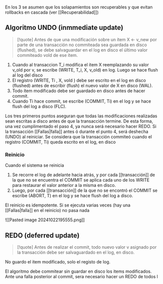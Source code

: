 En los 3 se asumen que los solapamientos son recuperables y que evitan rollbacks en cascada (ver [[Recuperabilidad]])

## Algoritmo UNDO (inmmediate update) 
>[!quote] Antes de que una modificación sobre un ítem X ← v_new por parte de una transacción no commiteada sea guardada en disco (flushed), se debe salvaguardar en el log en disco el último valor commiteado vold de ese ítem.


1. Cuando al transaccion T_i modifica el item X reemplazando su valor v_old por v, se escribe (WRITE, T_i, X, v_old) en log. Luego se hace flush al log del disco
2. El registro (WRITE, Ti , X, vold ) debe ser escrito en el log en disco (flushed) antes de escribir (flush) el nuevo valor de X en disco (WAL).
3. Todo ítem modificado debe ser guardado en disco antes de hacer commit.
4. Cuando Ti hace commit, se escribe (COMMIT, Ti) en el log y se hace flush del log a disco (FLC).

Los tres primeros puntos aseguran que todas las modificaciones realizadas sean escritas a disco antes de que la transacción termine. 
De esta forma, una vez cumplimentado el paso 4, ya nunca será necesario hacer REDO. Si la transacción [[Fallas|falla]] antes ó durante el punto 4, será deshecha (UNDO) al reiniciar. 
Se considera que la transacción commiteó cuando el registro (COMMIT, Ti) queda escrito en el log, en disco


### Reinicio
Cuando el sistema se reinicia 

1. Se recorre el log de adelante hacia atrás, y por cada [[transacción]] de la que no se encuentra el COMMIT se aplica cada uno de los WRITE para restaurar el valor anterior a la misma en disco. 
2.  Luego, por cada [[transacción]] de la que no se encontró el COMMIT se escribe (ABORT, T) en el log y se hace flush del log a disco.

El reinicio es idempotente. Si se ejecuta varias veces (hay una [[Fallas|falla]] en el reinicio) no pasa nada

![[Pasted image 20241022195555.png]]

## REDO (deferred update)

>[!quote] Antes de realizar el commit, todo nuevo valor v asignado por la transacción debe ser salvaguardado en el log, en disco.

No guardo el item modificado, solo el registo de log.

El algoritmo debe commitear sin guardar en disco los items modificados. 
Ante una falla posterior al commit, sera necesario hacer un REDO de todos l